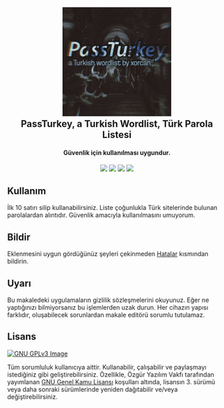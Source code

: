 <h2 align="center"><a href="https://www.google.com/search?&q=passt%C3%BCrkey+t%C3%BCrkish+wordlist+xorcan" alt="PassTurkey a Turkish Wordlist"><img src="./ivirzivir/xorcan.passturkey.logo.jpg" width="250"></a></br>
<b>PassTurkey, a Turkish Wordlist, Türk Parola Listesi</b></h2><h4 align="center">Güvenlik için kullanılması uygundur.</h4>

<p align="center"><a href="https://www.gnu.org/licenses/gpl-3.0" alt="License: GPLv3"><img src="https://img.shields.io/github/license/xorcan/passturkey.svg"></a> <a href="https://www.google.com/search?&q=t%C3%BCrk+adlist+xorcan" alt="Türkçe Ad-listler"><img src="https://img.shields.io/badge/t%C3%BCrk%C3%A7e-reklam%20listesi-f44b42.svg"></a>  <a href="https://github.com/xorcan/passturkey/issues" alt="Hatalar"><img src="https://img.shields.io/github/issues/xorcan/passturkey.svg"></a> <a href="https://github.com/xorcan/passturkey" alt="Görüntülenme Sayısı"><img src="https://visitor-badge.laobi.icu/badge?page_id=xorcan.passturkey"></a>

## Kullanım

İlk 10 satırı silip kullanabilirsiniz. Liste çoğunlukla Türk sitelerinde bulunan parolalardan alıntıdır. Güvenlik amacıyla kullanılmasını umuyorum.

## Bildir

Eklenmesini uygun gördüğünüz şeyleri çekinmeden [Hatalar](https://github.com/xorcan/passturkey/issues) kısmından bildirin.

## Uyarı

Bu makaledeki uygulamaların gizlilik sözleşmelerini okuyunuz. Eğer ne yaptığınızı bilmiyorsanız bu işlemlerden uzak durun. Her cihazın yapısı farklıdır, oluşabilecek sorunlardan makale editörü sorumlu tutulamaz.

## Lisans

[![GNU GPLv3 Image](https://www.gnu.org/graphics/gplv3-127x51.png)](http://www.gnu.org/licenses/gpl-3.0.en.html)  

Tüm sorumluluk kullanıcıya aittir. Kullanabilir, çalışabilir ve paylaşmayı istediğiniz gibi geliştirebilirsiniz. Özellikle, Özgür Yazılım Vakfı tarafından yayımlanan [GNU Genel Kamu Lisansı](https://www.gnu.org/licenses/gpl.html) koşulları altında, lisansın 3. sürümü veya daha sonraki sürümlerinde yeniden dağıtabilir ve/veya değiştirebilirsiniz.
